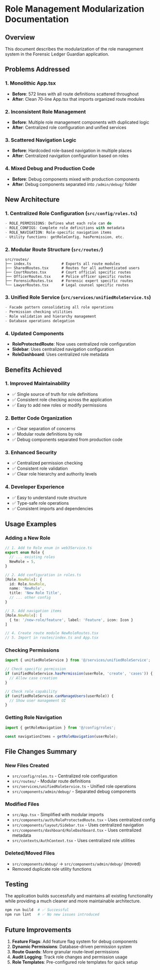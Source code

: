 # Role Management Modularization Documentation

## Overview
This document describes the modularization of the role management system in the Forensic Ledger Guardian application.

## Problems Addressed

### 1. **Monolithic App.tsx**
- **Before**: 572 lines with all route definitions scattered throughout
- **After**: Clean 70-line App.tsx that imports organized route modules

### 2. **Inconsistent Role Management**
- **Before**: Multiple role management components with duplicated logic
- **After**: Centralized role configuration and unified services

### 3. **Scattered Navigation Logic**
- **Before**: Hardcoded role-based navigation in multiple places
- **After**: Centralized navigation configuration based on roles

### 4. **Mixed Debug and Production Code**
- **Before**: Debug components mixed with production components
- **After**: Debug components separated into `/admin/debug/` folder

## New Architecture

### 1. **Centralized Role Configuration** (`src/config/roles.ts`)
```typescript
- ROLE_PERMISSIONS: Defines what each role can do
- ROLE_CONFIGS: Complete role definitions with metadata
- ROLE_NAVIGATION: Role-specific navigation items
- Utility functions: getRoleConfig, hasPermission, etc.
```

### 2. **Modular Route Structure** (`src/routes/`)
```
src/routes/
├── index.ts              # Exports all route modules
├── SharedRoutes.tsx      # Routes for all authenticated users
├── CourtRoutes.tsx       # Court official specific routes
├── OfficerRoutes.tsx     # Police officer specific routes
├── ForensicRoutes.tsx    # Forensic expert specific routes
└── LawyerRoutes.tsx      # Legal counsel specific routes
```

### 3. **Unified Role Service** (`src/services/unifiedRoleService.ts`)
```typescript
- Facade pattern consolidating all role operations
- Permission checking utilities
- Role validation and hierarchy management
- Database operations delegation
```

### 4. **Updated Components**
- **RoleProtectedRoute**: Now uses centralized role configuration
- **Sidebar**: Uses centralized navigation configuration
- **RoleDashboard**: Uses centralized role metadata

## Benefits Achieved

### 1. **Improved Maintainability**
- ✅ Single source of truth for role definitions
- ✅ Consistent role checking across the application
- ✅ Easy to add new roles or modify permissions

### 2. **Better Code Organization**
- ✅ Clear separation of concerns
- ✅ Modular route definitions by role
- ✅ Debug components separated from production code

### 3. **Enhanced Security**
- ✅ Centralized permission checking
- ✅ Consistent role validation
- ✅ Clear role hierarchy and authority levels

### 4. **Developer Experience**
- ✅ Easy to understand route structure
- ✅ Type-safe role operations
- ✅ Consistent imports and dependencies

## Usage Examples

### Adding a New Role
```typescript
// 1. Add to Role enum in web3Service.ts
export enum Role {
  // ... existing roles
  NewRole = 5,
}

// 2. Add configuration in roles.ts
[Role.NewRole]: {
  id: Role.NewRole,
  name: 'NewRole',
  title: 'New Role Title',
  // ... other config
}

// 3. Add navigation items
[Role.NewRole]: [
  { to: '/new-role/feature', label: 'Feature', icon: Icon }
]

// 4. Create route module NewRoleRoutes.tsx
// 5. Import in routes/index.ts and App.tsx
```

### Checking Permissions
```typescript
import { unifiedRoleService } from '@/services/unifiedRoleService';

// Check specific permission
if (unifiedRoleService.hasPermission(userRole, 'create', 'cases')) {
  // Allow case creation
}

// Check role capability
if (unifiedRoleService.canManageUsers(userRole)) {
  // Show user management UI
}
```

### Getting Role Navigation
```typescript
import { getRoleNavigation } from '@/config/roles';

const navigationItems = getRoleNavigation(userRole);
```

## File Changes Summary

### New Files Created
- `src/config/roles.ts` - Centralized role configuration
- `src/routes/` - Modular route definitions
- `src/services/unifiedRoleService.ts` - Unified role operations
- `src/components/admin/debug/` - Separated debug components

### Modified Files
- `src/App.tsx` - Simplified with modular imports
- `src/components/auth/RoleProtectedRoute.tsx` - Uses centralized config
- `src/components/layout/Sidebar.tsx` - Uses centralized navigation
- `src/components/dashboard/RoleDashboard.tsx` - Uses centralized metadata
- `src/contexts/AuthContext.tsx` - Uses centralized role utilities

### Deleted/Moved Files
- `src/components/debug/` → `src/components/admin/debug/` (moved)
- Removed duplicate role utility functions

## Testing

The application builds successfully and maintains all existing functionality while providing a much cleaner and more maintainable architecture.

```bash
npm run build  # ✅ Successful
npm run lint   # ✅ No new issues introduced
```

## Future Improvements

1. **Feature Flags**: Add feature flag system for debug components
2. **Dynamic Permissions**: Database-driven permission system
3. **Route Guards**: More granular route-level permissions
4. **Audit Logging**: Track role changes and permission usage
5. **Role Templates**: Pre-configured role templates for quick setup
